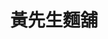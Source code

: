 ---
title: "黃先生麵舖"
description: "黃先生麵舖"
layout: shop
keywords:
  - 美食競賽
  - 台灣美食
  - 美食精選
datePublished: "2025-06-30"
dateModified: "2025-07-03"
city: "台南市"
district: "東區"
address: "701台南市東區東平路174號"
phone: "0958185594"
geo: "22.99559693331438, 120.22902829984864"
google_map: "https://maps.app.goo.gl/wXgeBM6FaVFJDExa7"
footinder: "https://footinder.com.tw/%e5%8f%b0%e5%8d%97%e5%b8%82%e6%9d%b1%e5%8d%80/67078/"
official: "https://www.facebook.com/p/%E9%BB%83%E5%85%88%E7%94%9F%E9%BA%B5%E8%88%96-100086620549980/"
award:
  - name: "台北國際牛肉麵節"
    year: "2024"
    entries:
      - group: "鮮食組"
        cooking_style: "清燉"
        rank: "銅牌"

---